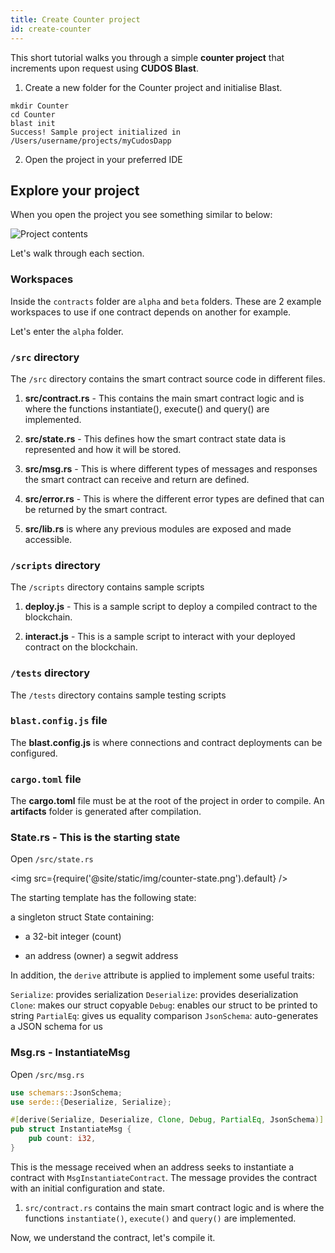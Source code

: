 ```yaml
---
title: Create Counter project
id: create-counter
---
```


This short tutorial walks you through a simple **counter project** that increments upon request using **CUDOS Blast**.

1. Create a new folder for the Counter project and initialise Blast.

```shell
mkdir Counter
cd Counter
blast init
Success! Sample project initialized in /Users/username/projects/myCudosDapp
```

2. Open the project in your preferred IDE 

## Explore your project

When you open the project you see something similar to below:

![Project contents](/img/dapp-contents.png)

Let's walk through each section. 

### Workspaces 

Inside the `contracts` folder are `alpha` and `beta` folders.
These are 2 example workspaces to use if one contract depends on another for example.

Let's enter the `alpha` folder.

### `/src` directory

The `/src` directory contains the smart contract source code in different files. 

1. **src/contract.rs** - This contains the main smart contract logic and is where the functions instantiate(), execute() and query() are implemented.

2. **src/state.rs** - This defines how the smart contract state data is represented and how it will be stored.

3. **src/msg.rs** - This is where different types of messages and responses the smart contract can receive and return are defined.

4. **src/error.rs** - This is where the different error types are defined that can be returned by the smart contract.

5. **src/lib.rs** is where any previous modules are exposed and made accessible.

### `/scripts` directory

The `/scripts` directory contains sample scripts 

1. **deploy.js** - This is a sample script to deploy a compiled contract to the blockchain. 

2. **interact.js** - This is a sample script to interact with your deployed contract on the blockchain. 

### `/tests` directory

The `/tests` directory contains sample testing scripts

### `blast.config.js` file

The **blast.config.js** is where connections and contract deployments can be configured. 

### `cargo.toml` file

The **cargo.toml** file must be at the root of the project in order to compile. An **artifacts** folder is generated after compilation. 


### State.rs - This is the starting state

Open `/src/state.rs`

<img src={require('@site/static/img/counter-state.png').default} />

The starting template has the following state:

a singleton struct State containing:

* a 32-bit integer (count)

* an address (owner) a segwit address

In addition, the `derive` attribute is applied to implement some useful traits:

`Serialize`: provides serialization
`Deserialize`: provides deserialization
`Clone`: makes our struct copyable
`Debug`: enables our struct to be printed to string
`PartialEq`: gives us equality comparison
`JsonSchema`: auto-generates a JSON schema for us

### Msg.rs - InstantiateMsg 

Open `/src/msg.rs`

```rust
use schemars::JsonSchema;
use serde::{Deserialize, Serialize};

#[derive(Serialize, Deserialize, Clone, Debug, PartialEq, JsonSchema)]
pub struct InstantiateMsg {
    pub count: i32,
}
```

This is the message received when an address seeks to instantiate a contract with `MsgInstantiateContract`. 
The message provides the contract with an initial configuration and state.


1. `src/contract.rs` contains the main smart contract logic and is where the functions `instantiate()`, `execute()` and `query()` are implemented.


Now, we understand the contract, let's compile it.